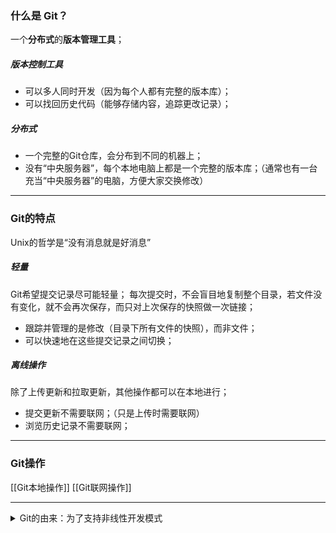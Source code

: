 ### 什么是 Git？
一个**分布式**的**版本管理工具**；

##### 版本控制工具
-   可以多人同时开发（因为每个人都有完整的版本库）；
-   可以找回历史代码（能够存储内容，追踪更改记录）；

##### 分布式
-   一个完整的Git仓库，会分布到不同的机器上；
-   没有“中央服务器”，每个本地电脑上都是一个完整的版本库；（通常也有一台充当“中央服务器”的电脑，方便大家交换修改）

***

### Git的特点
Unix的哲学是“没有消息就是好消息”

##### 轻量
Git希望提交记录尽可能轻量；
每次提交时，不会盲目地复制整个目录，若文件没有变化，就不会再次保存，而只对上次保存的快照做一次链接；
-   跟踪并管理的是修改（目录下所有文件的快照），而非文件；
-   可以快速地在这些提交记录之间切换；

##### 离线操作
除了上传更新和拉取更新，其他操作都可以在本地进行；
-   提交更新不需要联网；（只是上传时需要联网）
-   浏览历史记录不需要联网；

***

### Git操作
[[Git本地操作]]
[[Git联网操作]]

***
<details><summary>Git的由来：为了支持非线性开发模式</summary>
	<pre>
	Linux内核开源项目参与者众多，为了方便维护工作，减少花在提交补丁和保存归档的繁琐事务上的时间，<b>为了支持非线性开发模式</b>；
	-   2002年，开始使用分布式系统 BitKeeper 进行管理；
	-   2005年，社区不能再**免费使用**BitKeeper（因为有人想破解BitKeeper的协议~）；
	于是社区就结合 BitKeeper 的使用经验开发出了自己的版本系统Git；（最早的Git就是Linux之父Linus开发的）
	</pre>
</details>